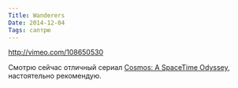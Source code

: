 ```yaml
---
Title: Wanderers
Date: 2014-12-04
Tags: саптрю
---
```


http://vimeo.com/108650530

Смотрю сейчас отличный сериал [Cosmos: A SpaceTime Odyssey][1], настоятельно рекомендую.

[1]: http://www.imdb.com/title/tt2395695